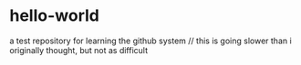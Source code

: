 # hello-world
a test repository for learning the github system
// this is going slower than i originally thought, but not as difficult
